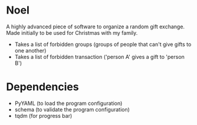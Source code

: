 # Noel

A highly advanced piece of software to organize a random gift exchange. Made initially to be used for Christmas with my family.

- Takes a list of forbidden groups (groups of people that can't give gifts to one another)
- Takes a list of forbidden transaction ('person A' gives a gift to 'person B')

# Dependencies

- PyYAML (to load the program configuration)
- schema (to validate the program configuration)
- tqdm (for progress bar)
